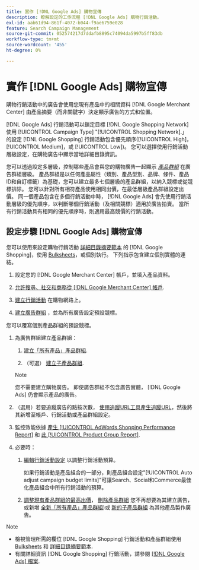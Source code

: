 ```yaml
---
title: 實作 [!DNL Google Ads] 購物宣傳
description: 瞭解設定的工作流程 [!DNL Google Ads] 購物行銷活動。
exl-id: aab61d94-861f-4072-b044-f9ae6759e028
feature: Search Campaign Management
source-git-commit: 052574217d7ddafb8895c74094da5997b5ff83db
workflow-type: tm+mt
source-wordcount: '455'
ht-degree: 0%

---
```


# 實作 [!DNL Google Ads] 購物宣傳

購物行銷活動中的廣告會使用您現有產品中的相關資料 [!DNL Google Merchant Center] 由產品摘要（而非關鍵字）決定顯示廣告的方式和位置。

[!DNL Google Ads] 行銷活動可以鎖定目標 [!DNL Google Shopping Network] 使用 [!UICONTROL Campaign Type] &quot;[!UICONTROL Shopping Network].」 的設定 [!DNL Google Shopping] 行銷活動包含優先順序([!UICONTROL High]， [!UICONTROL Medium]，或 [!UICONTROL Low])。 您可以選擇使用行銷活動層級設定，在購物廣告中顯示當地詳細目錄資訊。

您可以透過設定多層級，控制哪些產品會與您的購物廣告一起顯示 *[產品群組](/help/search-social-commerce/campaign-management/campaigns/product-group-about.md)* 在廣告群組層級。 產品群組是以任何產品屬性（類別、產品型別、品牌、條件、產品ID和自訂標籤）為基礎，您可以建立最多七個層級的產品群組，以納入競標或從競標排除。 您可以針對所有相符產品使用相同出價，在最低層級產品群組設定出價。 同一個產品包含在多個行銷活動中時， [!DNL Google Ads] 會先使用行銷活動層級的優先順序，以判斷哪個行銷活動（及相關競標）適用於廣告拍賣。 當所有行銷活動具有相同的優先順序時，則適用最高競價的行銷活動。

## 設定步驟 [!DNL Google Ads] 購物宣傳

您可以使用來設定購物行銷活動 [詳細目錄摘要範本](/help/search-social-commerce/campaign-management/inventory-feeds/inventory-feeds-about.md) 的 [!DNL Google Shopping]，使用 [Bulksheets](/help/search-social-commerce/campaign-management/bulksheets/bulksheet-about.md)，或個別執行。 下列指示包含建立個別實體的連結。

1. 設定您的 [!DNL Google Merchant Center] 帳戶，並填入產品資料。

1. [允許搜尋、社交和商務從 [!DNL Google Merchant Center] 帳戶](/help/search-social-commerce/campaign-management/accounts/merchant-account-manage.md).

1. [建立行銷活動](/help/search-social-commerce/campaign-management/campaigns/campaign-manage.md) 在購物網路上。

1. [建立廣告群組](/help/search-social-commerce/campaign-management/campaigns/ad-group-manage.md) ，並為所有廣告設定預設競標。

您可以覆寫個別產品群組的預設競標。

1. 為廣告群組建立產品群組：

   1. [建立「所有產品」產品群組](/help/search-social-commerce/campaign-management/campaigns/product-group-manage.md).

   1. （可選） [建立子產品群組](/help/search-social-commerce/campaign-management/campaigns/product-group-manage.md).

   >[!NOTE]
   >您不需要建立購物廣告。 即使廣告群組不包含廣告實體， [!DNL Google Ads] 仍會顯示產品的廣告。

1. （選用）若要追蹤廣告的點按次數， [使用追蹤URL工具產生追蹤URL](/help/search-social-commerce/tools/click-tracking-url-generate.md)，然後將其新增至帳戶、行銷活動或產品群組設定。

1. 監控效能依據 [產生 [!UICONTROL AdWords Shopping Performance Report]](/help/search-social-commerce/reports/management/specialty/specialty-report-generate.md) 和 [此 [!UICONTROL Product Group Report]](/help/search-social-commerce/reports/management/basic-advanced/basic-advanced-report-generate.md).

1. 必要時：

   1. [編輯行銷活動設定](/help/search-social-commerce/campaign-management/campaigns/campaign-manage.md) 以調整行銷活動預算。

      如果行銷活動是產品組合的一部分，則產品組合設定&quot;[!UICONTROL Auto adjust campaign budget limits]&quot;可讓Search、Social和Commerce最佳化產品組合中所有行銷活動的預算。

   1. [調整現有產品群組的最高出價](/help/search-social-commerce/campaign-management/campaigns/product-group-manage.md)， [刪除產品群組](/help/search-social-commerce/campaign-management/campaigns/product-group-manage.md) 您不再想要為其建立廣告，或新增 [全新「所有產品」產品群組](/help/search-social-commerce/campaign-management/campaigns/product-group-manage.md))或 [新的子產品群組](/help/search-social-commerce/campaign-management/campaigns/product-group-manage.md) 為其他產品製作廣告。

>[!NOTE]
>
>* 檢視管理所需的欄位 [!DNL Google Shopping] 行銷活動和產品群組使用 [Bulksheets](/help/search-social-commerce/campaign-management/bulksheets/bulksheet-data-formats/bulksheet-data-google.md) 和 [詳細目錄摘要範本](/help/search-social-commerce/campaign-management/inventory-feeds/ad-templates/template-google-shopping.md).
>* 有關詳細資訊 [!DNL Google Shopping] 行銷活動，請參閱 [[!DNL Google Ads] 檔案](https://support.google.com/google-ads/answer/2454022).
